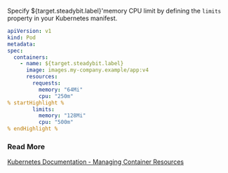 Specify ${target.steadybit.label}&apos;memory CPU limit by defining the `limits` property in your Kubernetes manifest.

```yaml
apiVersion: v1
kind: Pod
metadata:
spec:
  containers:
    - name: ${target.steadybit.label}
      image: images.my-company.example/app:v4
      resources:
        requests:
          memory: "64Mi"
          cpu: "250m"
% startHighlight %
        limits:
          memory: "128Mi"
          cpu: "500m"
% endHighlight %
```

### Read More
[Kubernetes Documentation - Managing Container Resources](https://kubernetes.io/docs/concepts/configuration/manage-resources-containers/)
